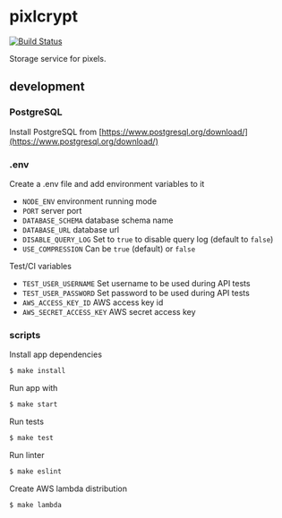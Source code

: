 # pixlcrypt
[![Build Status](https://travis-ci.org/thepatrik/pixlcrypt.svg?branch=master)](https://travis-ci.org/thepatrik/pixlcrypt)

Storage service for pixels.

## development

### PostgreSQL

Install PostgreSQL from [https://www.postgresql.org/download/](https://www.postgresql.org/download/)

### .env

Create a .env file and add environment variables to it

* `NODE_ENV` environment running mode
* `PORT` server port
* `DATABASE_SCHEMA` database schema name
* `DATABASE_URL` database url
* `DISABLE_QUERY_LOG` Set to `true` to disable query log (default to `false`)
* `USE_COMPRESSION` Can be `true` (default) or `false`

Test/CI variables
* `TEST_USER_USERNAME` Set username to be used during API tests
* `TEST_USER_PASSWORD` Set password to be used during API tests
* `AWS_ACCESS_KEY_ID` AWS access key id
* `AWS_SECRET_ACCESS_KEY` AWS secret access key

### scripts

Install app dependencies

```bash
$ make install
```

Run app with

```bash
$ make start
```

Run tests

```bash
$ make test
```

Run linter
```bash
$ make eslint
```

Create AWS lambda distribution
```bash
$ make lambda
```
